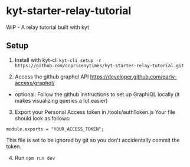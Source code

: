 # kyt-starter-relay-tutorial
WIP - A relay tutorial built with kyt

## Setup
1. Install with kyt-cli
`kyt-cli setup -r https://github.com/ccpricenytimes/kyt-starter-relay-tutorial.git`

2. Access the github graphql API https://developer.github.com/early-access/graphql/
- optional: Follow the github instructions to set up GraphiQL locally (it makes visualizing queries a lot easier)

3. Export your Personal Access token in /tools/authToken.js
  Your file should look as follows:
  ```
  module.exports = "YOUR_ACCESS_TOKEN";
  ```
This file is set to be ignored by git so you don't accidentally commit the token.


4. Run `npm run dev`
